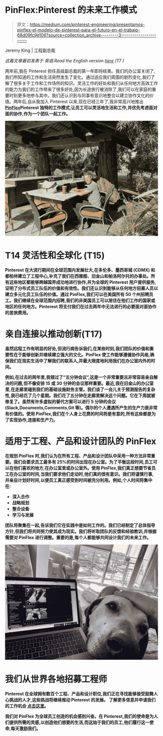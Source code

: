 # PinFlex:Pinterest 的未来工作模式

> 原文：<https://medium.com/pinterest-engineering/presentamos-pinflex-el-modelo-de-pinterest-para-el-futuro-en-el-trabajo-68d09fc9e106?source=collection_archive---------3----------------------->

Jeremy King | 工程副总裁

*这篇文章最初发表于 英语.Read the English version* [*here*](/pinterest-engineering/introducing-pinflex-pinterests-model-for-the-future-of-work-437731fabde) *(T7 )*

两年前,我在 Pinterest 担任高级副总裁的第一年即将结束。我们的办公室关闭了,我们所知道的工作和生活突然发生了变化。通过适应我们周围的剧烈变化,我们了解了很多关于工作和工作场所的知识。灵活工作的好处和我们从任何地方高效工作的能力为我们的工作带来了很多好处,因为长途旅行被消除了,我们可以在家庭的重要时刻更多地参与其中。我们还认识到与同事有意识地整合以建立协作文化的价值。两年后,自从我加入 Pinterest 以来,现在已经三年了,我非常高兴地推出[**PinFlex**](https://newsroom.pinterest.com/es/post/presentamos-pinflex-un-modelo-de-trabajo-inspirador-para-nuestros-empleados)**Pinterest 独特的工作模式,让员工可以灵活地生活和工作,并优先考虑面对面的协作,作为一个团队一起工作。**

**![](img/eb4ad3fddebde9d525bdf7c6182ec665.png)**

# **T14 灵活性和全球化 (T15)**

**Pinterest 在大流行期间在全球范围内发展壮大,在多伦多、墨西哥城 (CDMX) 和都柏林建立了工程中心,补充了我们在西雅图、旧金山和帕洛阿尔托的办事处。所有这些地区都能够跨越国界成功地进行协作,并为全球的 Pinterest 用户提供服务,证明了分布式员工队伍的价值和有效性。我们还认识到能够从任何地方招募人员以建立多元化员工队伍的价值。通过 PinFlex,我们可以在美国所有 50 个州招聘员工。我们继续在全球范围内招聘,我们的非美国员工可以居住在他们工作的国家或地区的任何地方。Pinterest 将支付我们在过去两年中无法进行的必要面对面协作的差旅费用。**

# ****亲自连接以推动创新(T17)****

**虽然远程工作有明显的好处,但流行病告诉我们,在某些时刻,我们团队的价值和重要性在于能够创新并继续建立强大的文化。PinFlex 使工作能够遵循协作风格,确保我们在现实生活中了解我们的联系人,并最大限度地利用我们在办公室内外的时间。**

**例如,在过去的两年里,我错过了“五分钟会议”,这是一个非常重要且非常容易亲自解决的问题,但不像安排 15 或 30 分钟的会议那样重要。最近,我在旧金山的办公室里,在走廊里碰到我们的基础设施财务主管。我们谈了一会儿关于预测报告的复杂性,我已经花了几个星期。我们花了五分钟在走廊里解决这个问题。它在下周就被修复了。虽然有许多虚拟的替代方案可以进行 5 分钟的会议(Slack,Documents,Comments,Git 等)。偶尔的个人遭遇所产生的生产力是非常有价值的。使用 PinFlex,我们在个人身上花费的时间将是有意的,所有这些都是为了实现协作,连接和生产力。**

# ****适用于工程、产品和设计团队的 PinFlex****

**在规划 PinFlex 时,我们认为在所有工程、产品和设计团队中采用一种方法非常重要。我们会要求员工最多有 25%的时间出现在办公室。为了平衡这段时间,员工可以在他们喜欢的地方,在办公室里或办公室外。使用 PinFlex,我们真正想要节省员工在办公室的时间,当我们要求他们走动时,他们真的很有意识。我们将谨慎行事,并亲自计划好时间,以便员工真正感受到时间被充分利用。例如,个人时间将集中在:**

*   **深入合作**
*   **战略规划**
*   **整合设备**
*   **学习与发展**

**团队将聚集在一起,告诉我们它在实践中是如何工作的。我们已经制定了总体指导方针,但我们将共同努力使其成为现实。我们将听取团队的反馈和经验教训,并根据需要对 PinFlex 进行调整。重要的是,每个人都能够共同设计我们的未来工作。**

**![](img/d273f8298cf5a7e90cb8b53b0b2574cc.png)**

# ****我们从世界各地招募工程师****

**Pinterest 在全球拥有数百个工程、产品和设计职位,我们正在寻找能够接受鼓舞人心挑战的人才,这些挑战将继续推动 Pinterest 的发展。 **了解更多信息并申请我们的工作机会** [**点击这里**](https://www.pinterestcareers.com/?utm_source=medium&utm_medium=blog-article&utm_campaign=pinflex-announcement&utm_content=jeremy-blog-spanish)。**

**我们对 PinFlex 为全球员工创造的机会感到兴奋。在 Pinterest,我们的使命是为人们提供所需的灵感,以创造他们想要的生活,而这始于我们的员工,他们履行这一使命,每天激励我们。**